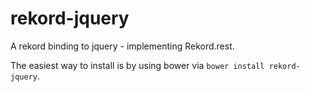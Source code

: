 # rekord-jquery

A rekord binding to jquery - implementing Rekord.rest.

The easiest way to install is by using bower via `bower install rekord-jquery`.
